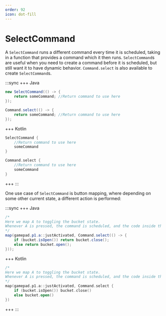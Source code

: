 ```yaml
---
order: 92
icon: dot-fill
---
```


# SelectCommand

A `SelectCommand` runs a different command every time it is scheduled, taking in a function that provides a command which it then runs. `SelectCommand`s are useful when you need to create a command before it is scheduled, but still want it to have dynamic behavior. `Command.select` is also available to create `SelectCommand`s.

:::sync
+++ Java
```java
new SelectCommand(() -> {
    return someCommand; //Return command to use here
});

Command.select(() -> {
    return someCommand; //Return command to use here
});
```
+++ Kotlin
```kotlin
SelectCommand {
    //Return command to use here
    someCommand
}

Command.select {
    //Return command to use here
    someCommand
}
```
+++
:::

One use case of `SelectCommand` is button mapping, where depending on some other current state, a different action is performed:

:::sync
+++ Java
```java
/*
Here we map A to toggling the bucket state. 
Whenever A is pressed, the command is scheduled, and the code inside the block runs.
*/
map(gamepad.p1.a::justActivated, Command.select(() -> {
    if (bucket.isOpen()) return bucket.close();
    else return bucket.open();
}));
```
+++ Kotlin
```kotlin
/*
Here we map A to toggling the bucket state. 
Whenever A is pressed, the command is scheduled, and the code inside the block runs.
*/
map(gamepad.p1.a::justActivated, Command.select {
    if (bucket.isOpen()) bucket.close()
    else bucket.open()
})
```
+++
:::